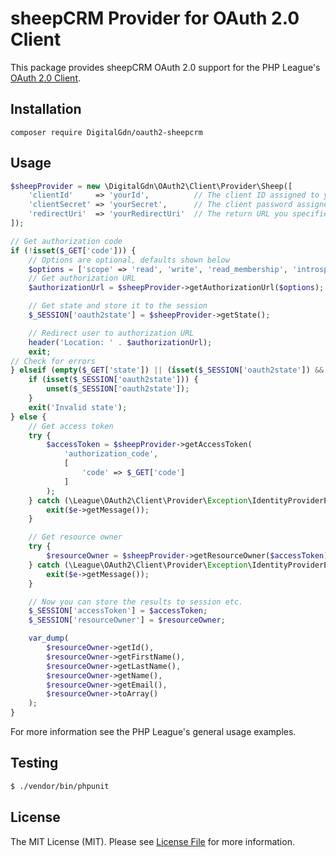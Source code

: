 # sheepCRM Provider for OAuth 2.0 Client

This package provides sheepCRM OAuth 2.0 support for the PHP League's [OAuth 2.0 Client](https://github.com/thephpleague/oauth2-client).

## Installation

```
composer require DigitalGdn/oauth2-sheepcrm
```

## Usage

```php
$sheepProvider = new \DigitalGdn\OAuth2\Client\Provider\Sheep([
    'clientId'     => 'yourId',          // The client ID assigned to you by sheepCRM
    'clientSecret' => 'yourSecret',      // The client password assigned to you by sheepCRM
    'redirectUri'  => 'yourRedirectUri'  // The return URL you specified for your app on sheepCRM
]);

// Get authorization code
if (!isset($_GET['code'])) {
    // Options are optional, defaults shown below
    $options = ['scope' => 'read', 'write', 'read_membership', 'introspection'];
    // Get authorization URL
    $authorizationUrl = $sheepProvider->getAuthorizationUrl($options);

    // Get state and store it to the session
    $_SESSION['oauth2state'] = $sheepProvider->getState();

    // Redirect user to authorization URL
    header('Location: ' . $authorizationUrl);
    exit;
// Check for errors
} elseif (empty($_GET['state']) || (isset($_SESSION['oauth2state']) && $_GET['state'] !== $_SESSION['oauth2state'])) {
    if (isset($_SESSION['oauth2state'])) {
        unset($_SESSION['oauth2state']);
    }
    exit('Invalid state');
} else {
    // Get access token
    try {
        $accessToken = $sheepProvider->getAccessToken(
            'authorization_code',
            [
                'code' => $_GET['code']
            ]
        );
    } catch (\League\OAuth2\Client\Provider\Exception\IdentityProviderException $e) {
        exit($e->getMessage());
    }

    // Get resource owner
    try {
        $resourceOwner = $sheepProvider->getResourceOwner($accessToken);
    } catch (\League\OAuth2\Client\Provider\Exception\IdentityProviderException $e) {
        exit($e->getMessage());
    }

    // Now you can store the results to session etc.
    $_SESSION['accessToken'] = $accessToken;
    $_SESSION['resourceOwner'] = $resourceOwner;

    var_dump(
        $resourceOwner->getId(),
        $resourceOwner->getFirstName(),
        $resourceOwner->getLastName(),
        $resourceOwner->getName(),
        $resourceOwner->getEmail(),
        $resourceOwner->toArray()
    );
}
```

For more information see the PHP League's general usage examples.

## Testing

``` bash
$ ./vendor/bin/phpunit
```

## License

The MIT License (MIT). Please see [License File](https://github.com/DigitalGdn/oauth2-sheepcrm/blob/master/LICENSE) for more information.
